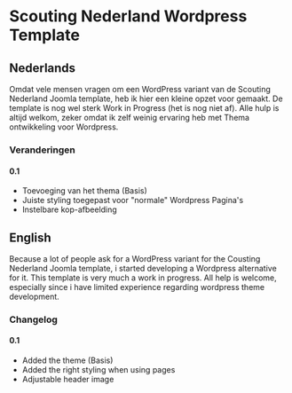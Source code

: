 # Scouting Nederland Wordpress Template

## Nederlands
Omdat vele mensen vragen om een WordPress variant van de Scouting Nederland Joomla template, heb ik hier een kleine opzet voor gemaakt.
De template is nog wel sterk Work in Progress (het is nog niet af). Alle hulp is altijd welkom, zeker omdat ik zelf weinig ervaring heb met Thema ontwikkeling voor Wordpress.

### Veranderingen
#### 0.1
* Toevoeging van het thema (Basis)
* Juiste styling toegepast voor "normale" Wordpress Pagina's
* Instelbare kop-afbeelding

## English
Because a lot of people ask for a WordPress variant for the Cousting Nederland Joomla template, i started developing a Wordpress alternative for it.
This template is very much a work in progress. All help is welcome, especially since i have limited experience regarding wordpress theme development.

### Changelog
#### 0.1
* Added the theme (Basis)
* Added the right styling when using pages
* Adjustable header image